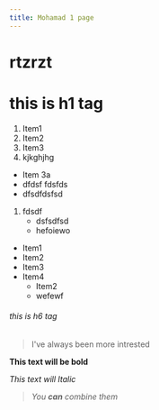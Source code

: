 ```yaml
---
title: Mohamad 1 page
---
```


# rtzrzt

# this is h1 tag

1. Item1
2. Item2
3. Item3
1. kjkghjhg
  * Item 3a
  * dfdsf
  fdsfds
  * dfsdfdsfsd
  1. fdsdf
      * dsfsdfsd
      * hefoiewo


* Item1
* Item2
* Item3
* Item4
  * Item2
  * wefewf

###### this is h6 tag


> I've always been more intrested

**This text will be bold**

*This text will Italic*

> *You **can** combine them* 










